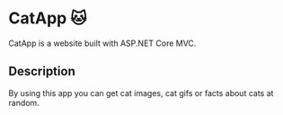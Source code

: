 ﻿# CatApp 🐱
CatApp is a website built with ASP.NET Core MVC.

## Description
By using this app you can get cat images, cat gifs or facts about cats at random.
